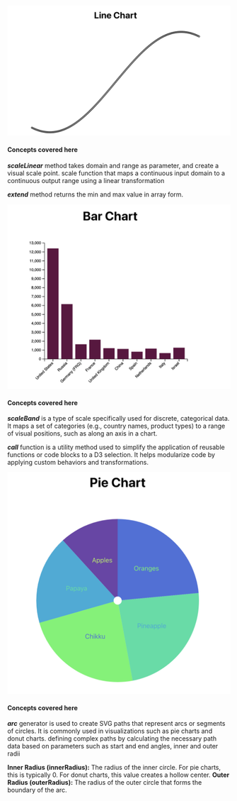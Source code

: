 ![alt text](image.png)


#### Concepts covered here 
***scaleLinear***  method takes domain and range as parameter, and create a visual scale point. scale function that maps a continuous input domain to a continuous output range using a linear transformation

***extend*** method returns the min and max value in array form.


![alt text](image-1.png)

#### Concepts covered here 

***scaleBand*** is a type of scale specifically used for discrete, categorical data. It maps a set of categories (e.g., country names, product types) to a range of visual positions, such as along an axis in a chart.

***call*** function is a utility method used to simplify the application of reusable functions or code blocks to a D3 selection. It helps modularize code by applying custom behaviors and transformations.


![alt text](image-2.png)

#### Concepts covered here 

***arc*** generator is used to create SVG paths that represent arcs or segments of circles. It is commonly used in visualizations such as pie charts and donut charts. defining complex paths by calculating the necessary path data based on parameters such as start and end angles, inner and outer radii

****Inner Radius (innerRadius):**** The radius of the inner circle. For pie charts, this is typically 0. For donut charts, this value creates a hollow center.
****Outer Radius (outerRadius):**** The radius of the outer circle that forms the boundary of the arc.
